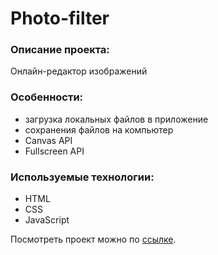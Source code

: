 # Photo-filter
### Описание проекта:
Онлайн-редактор изображений

### Особенности:
- загрузка локальных файлов в приложение
- сохранения файлов на компьютер
- Canvas API
- Fullscreen API

### Используемые технологии:
- HTML
- CSS
- JavaScript

Посмотреть проект можно по [ссылке](https://rolling-scopes-school.github.io/lyana-m-JSFE2021Q1/photo-filter/ "ссылке").
